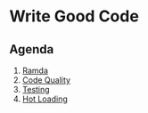 # Write Good Code

## Agenda

1. [Ramda](#ramda)
1. [Code Quality](#code-quality)
1. [Testing](#testing)
1. [Hot Loading](#hot-loading)
